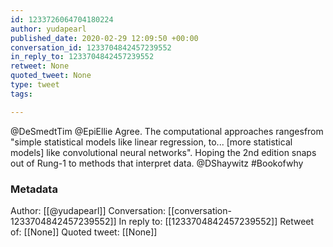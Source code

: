 ```yaml
---
id: 1233726064704180224
author: yudapearl
published_date: 2020-02-29 12:09:50 +00:00
conversation_id: 1233704842457239552
in_reply_to: 1233704842457239552
retweet: None
quoted_tweet: None
type: tweet
tags:

---
```


@DeSmedtTim @EpiEllie Agree. The computational approaches rangesfrom "simple statistical models like linear regression, to... [more statistical models] like convolutional neural networks". Hoping the 2nd edition snaps out of Rung-1 to methods that interpret data. @DShaywitz #Bookofwhy

### Metadata

Author: [[@yudapearl]]
Conversation: [[conversation-1233704842457239552]]
In reply to: [[1233704842457239552]]
Retweet of: [[None]]
Quoted tweet: [[None]]
